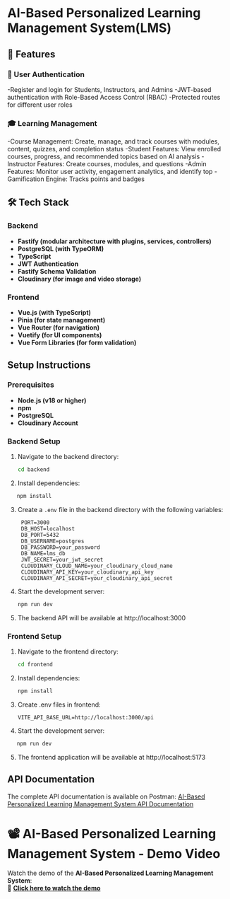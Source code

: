 # AI-Based Personalized Learning Management System(LMS)

## 🚀 Features
### 🔑 User Authentication
-Register and login for Students, Instructors, and Admins
-JWT-based authentication with Role-Based Access Control (RBAC)
-Protected routes for different user roles

### 🎓 Learning Management
-Course Management: Create, manage, and track courses with modules, content, quizzes, and completion status
-Student Features: View enrolled courses, progress, and recommended topics based on AI analysis
-Instructor Features: Create courses, modules, and questions
-Admin Features: Monitor user activity, engagement analytics, and identify top
-Gamification Engine: Tracks points and badges


## 🛠 Tech Stack
### Backend
- **Fastify (modular architecture with plugins, services, controllers)**
- **PostgreSQL (with TypeORM)**
- **TypeScript**
- **JWT Authentication**
- **Fastify Schema Validation**
- **Cloudinary (for image and video storage)**

### Frontend
- **Vue.js (with TypeScript)**
- **Pinia (for state management)**
- **Vue Router (for navigation)**
- **Vuetify (for UI components)**
- **Vue Form Libraries (for form validation)**

## Setup Instructions
### Prerequisites
- **Node.js (v18 or higher)**
- **npm**
- **PostgreSQL**
- **Cloudinary Account**



### Backend Setup

1. Navigate to the backend directory:
   ```bash
   cd backend
   ```

2. Install dependencies:
 ```bash
    npm install
```
3. Create a `.env` file in the backend directory with the following variables:
   ```
    PORT=3000
    DB_HOST=localhost
    DB_PORT=5432
    DB_USERNAME=postgres
    DB_PASSWORD=your_password
    DB_NAME=lms_db
    JWT_SECRET=your_jwt_secret
    CLOUDINARY_CLOUD_NAME=your_cloudinary_cloud_name
    CLOUDINARY_API_KEY=your_cloudinary_api_key
    CLOUDINARY_API_SECRET=your_cloudinary_api_secret

    ```
4. Start the development server:
   ```bash
   npm run dev
   ```

5. The backend API will be available at http://localhost:3000


### Frontend Setup

1. Navigate to the frontend directory:
   ```bash
   cd frontend
   ```

2. Install dependencies:
   ```bash
   npm install
   ```
3. Create .env files in frontend:
    ```
    VITE_API_BASE_URL=http://localhost:3000/api
    ```

4. Start the development server:
 ```bash
    npm run dev
```
5. The frontend application will be available at http://localhost:5173

## API Documentation

The complete API documentation is available on Postman:
[AI-Based Personalized Learning Management System API Documentation]()


# 📽️ AI-Based Personalized Learning Management System - Demo Video  

Watch the demo of the **AI-Based Personalized Learning Management System**:  
🔗 **[Click here to watch the demo](https://drive.google.com/file/d/1UOWps0XXWWmrnetPL-d8MZU6X9ce0cMU/view?usp=sharing)** 